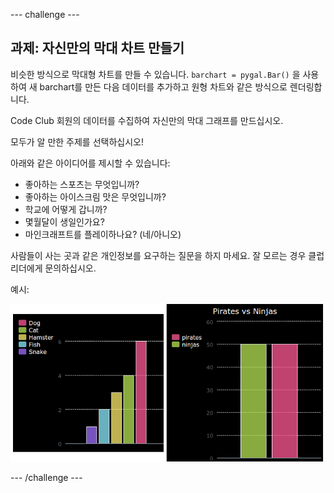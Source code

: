 \--- challenge \---

## 과제: 자신만의 막대 차트 만들기

비슷한 방식으로 막대형 차트를 만들 수 있습니다. `barchart = pygal.Bar()` 을 사용하여 새 barchart를 만든 다음 데이터를 추가하고 원형 차트와 같은 방식으로 렌더링합니다.

Code Club 회원의 데이터를 수집하여 자신만의 막대 그래프를 만드십시오.

모두가 알 만한 주제를 선택하십시오!

아래와 같은 아이디어를 제시할 수 있습니다:

+ 좋아하는 스포츠는 무엇입니까?
+ 좋아하는 아이스크림 맛은 무엇입니까?
+ 학교에 어떻게 갑니까?
+ 몇월달이 생일인가요?
+ 마인크래프트를 플레이하나요? (네/아니오)

사람들이 사는 곳과 같은 개인정보를 요구하는 질문을 하지 마세요. 잘 모르는 경우 클럽 리더에게 문의하십시오.

예시:

![스크린샷](images/pets-bar-examples.png)

\--- /challenge \---
